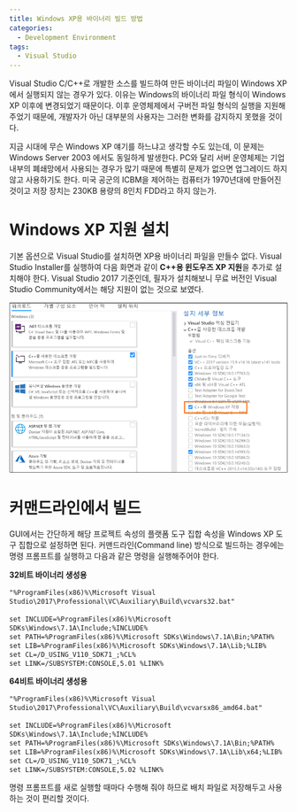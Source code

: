 ```yaml
---
title: Windows XP용 바이너리 빌드 방법
categories:
  - Development Environment
tags:
  - Visual Studio
---
```


Visual Studio C/C++로 개발한 소스를 빌드하여 만든 바이너리 파일이 Windows XP에서 실행되지 않는 경우가 있다.
이유는 Windows의 바이너리 파일 형식이 Windows XP 이후에 변경되었기 때문이다.
이후 운영체제에서 구버전 파일 형식의 실행을 지원해 주었기 때문에, 개발자가 아닌 대부분의 사용자는 그러한 변화를 감지하지 못했을 것이다.

지금 시대에 무슨 Windows XP 얘기를 하느냐고 생각할 수도 있는데, 이 문제는 Windows Server 2003 에서도 동일하게 발생한다.
PC와 달리 서버 운영체제는 기업 내부의 폐쇄망에서 사용되는 경우가 많기 때문에 특별히 문제가 없으면 업그레이드 하지 않고 사용하기도 한다.
미국 공군의 ICBM을 제어하는 컴퓨터가 1970년대에 만들어진 것이고 저장 장치는 230KB 용량의 8인치 FDD라고 하지 않는가.

# Windows XP 지원 설치

기본 옵션으로 Visual Studio를 설치하면 XP용 바이너리 파일을 만들수 없다.
Visual Studio Installer를 실행하여 다음 화면과 같이 **C++용 윈도우즈 XP 지원**을 추가로 설치해야 한다.
Visual Studio 2017 기준인데, 필자가 설치해보니 무료 버전인 Visual Studio Community에서는 해당 지원이 없는 것으로 보였다.

![](/assets/images/vs-xp-support.png)

# 커맨드라인에서 빌드

GUI에서는 간단하게 해당 프로젝트 속성의 플랫폼 도구 집합 속성을 Windows XP 도구 집합으로 설정하면 된다.
커맨드라인(Command line) 방식으로 빌드하는 경우에는 명령 프롬프트를 실행하고 다음과 같은 명령을 실행해주어야 한다.

**32비트 바이너리 생성용**
```
"%ProgramFiles(x86)%\Microsoft Visual Studio\2017\Professional\VC\Auxiliary\Build\vcvars32.bat"

set INCLUDE=%ProgramFiles(x86)%\Microsoft SDKs\Windows\7.1A\Include;%INCLUDE%
set PATH=%ProgramFiles(x86)%\Microsoft SDKs\Windows\7.1A\Bin;%PATH%
set LIB=%ProgramFiles(x86)%\Microsoft SDKs\Windows\7.1A\Lib;%LIB%
set CL=/D_USING_V110_SDK71_;%CL%
set LINK=/SUBSYSTEM:CONSOLE,5.01 %LINK%
```
**64비트 바이너리 생성용**
```
"%ProgramFiles(x86)%\Microsoft Visual Studio\2017\Professional\VC\Auxiliary\Build\vcvarsx86_amd64.bat"

set INCLUDE=%ProgramFiles(x86)%\Microsoft SDKs\Windows\7.1A\Include;%INCLUDE%
set PATH=%ProgramFiles(x86)%\Microsoft SDKs\Windows\7.1A\Bin;%PATH%
set LIB=%ProgramFiles(x86)%\Microsoft SDKs\Windows\7.1A\Lib\x64;%LIB%
set CL=/D_USING_V110_SDK71_;%CL%
set LINK=/SUBSYSTEM:CONSOLE,5.02 %LINK%
```

명령 프롬프트를 새로 실행할 때마다 수행해 줘야 하므로 배치 파일로 저장해두고 사용하는 것이 편리할 것이다.
